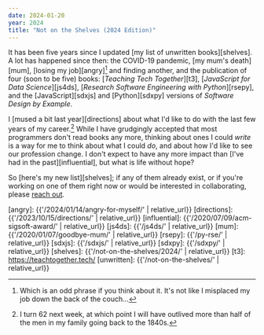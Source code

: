 ```yaml
---
date: 2024-01-20
year: 2024
title: "Not on the Shelves (2024 Edition)"
---
```


It has been five years since I updated [my list of unwritten books][shelves].
A lot has happened since then:
the COVID-19 pandemic,
[my mum's death][mum],
[losing my job][angry][^1] and finding another,
and the publication of four (soon to be five) books:
[*Teaching Tech Together*][t3],
[*JavaScript for Data Science*][js4ds],
[*Research Software Engineering with Python*][rsepy],
and the [JavaScript][sdxjs] and [Python][sdxpy] versions of *Software Design by Example*.

I [mused a bit last year][directions] about
what I'd like to do with the last few years of my career.[^2]
While I have grudgingly accepted that most programmers don't read books any more,
thinking about ones I could *write* is a way for me to think about what I could *do*,
and about how I'd like to see our profession change.
I don't expect to have any more impact than [I've had in the past][influential],
but what is life without hope?

So [here's my new list][shelves];
if any of them already exist,
or if you're working on one of them right now or would be interested in collaborating,
please [reach out](mailto:{{site.author.email}}).

[^1]: Which is an odd phrase if you think about it. It's not like I misplaced my job down the back of the couch…

[^2]: I turn 62 next week, at which point I will have outlived more than half of the men in my family going back to the 1840s.

[angry]: {{'/2024/01/14/angry-for-myself/' | relative_url}}
[directions]: {{'/2023/10/15/directions/' | relative_url}}
[influential]: {{'/2020/07/09/acm-sigsoft-award/' | relative_url}}
[js4ds]: {{'/js4ds/' | relative_url}}
[mum]: {{'/2020/01/07/goodbye-mum/' | relative_url}}
[rsepy]: {{'/py-rse/' | relative_url}}
[sdxjs]: {{'/sdxjs/' | relative_url}}
[sdxpy]: {{'/sdxpy/' | relative_url}}
[shelves]: {{'/not-on-the-shelves/2024/' | relative_url}}
[t3]: https://teachtogether.tech/
[unwritten]: {{'/not-on-the-shelves/' | relative_url}}
